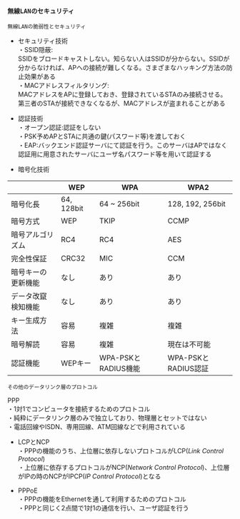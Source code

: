 ### `無線LANのセキュリティ`

`無線LANの脆弱性とセキュリティ`

- セキュリティ技術  
・SSID隠蔽:  
SSIDをブロードキャストしない。知らない人はSSIDが分からない。SSIDが分からなければ、APへの接続が難しくなる。さまざまなハッキング方法の防止効果がある  
・MACアドレスフィルタリング:  
MACアドレスをAPに登録しておき、登録されているSTAのみ接続させる。第三者のSTAが接続できなくなるが、MACアドレスが盗まれることがある

- 認証技術  
・オープン認証:認証をしない  
・PSK予めAPとSTAに共通の鍵(パスワード等)を渡しておく  
・EAP:バックエンド認証サーバにて認証を行う。このサーバはAPではなく認証用に用意されたサーバにユーザ名パスワード等を用いて認証する

- 暗号化技術

|      |WEP       |WPA        |WPA2            |
|------|----------|-----------|----------------|
|暗号化長|64, 128bit|64 ~ 256bit|128, 192, 256bit|
|暗号方式|WEP|TKIP|CCMP|
|暗号アルゴリズム|RC4|RC4|AES|
|完全性保証|CRC32|MIC|CCM|
|暗号キーの更新機能|なし|あり|あり|
|データ改竄検知機能|なし|あり|あり|
|キー生成方法|容易|複雑|複雑|
|暗号解読|容易|複雑|現在は不可能|
|認証機能|WEPキー|WPA-PSKとRADIUS機能|WPA-PSKとRADIUS認証|

`その他のデータリンク層のプロトコル`

PPP  
・1対1でコンピュータを接続するためのプロトコル  
・純粋にデータリンク層のみで独立しており、物理層とセットではない  
・電話回線やISDN、専用回線、ATM回線などで利用されている

- LCPとNCP  
・PPPの機能のうち、上位層に依存しないプロトコルがLCP(*Link Control Protocol*)  
・上位層に依存するプロトコルがNCP(*Network Control Protocol*)、上位層がIPの時のNCPがIPCP(*IP Control Protocol*)となる

- PPPoE  
・PPPの機能をEthernetを通して利用するためのプロトコル  
・PPPと同じく2点間で1対1の通信を行い、ユーザ認証を行う
